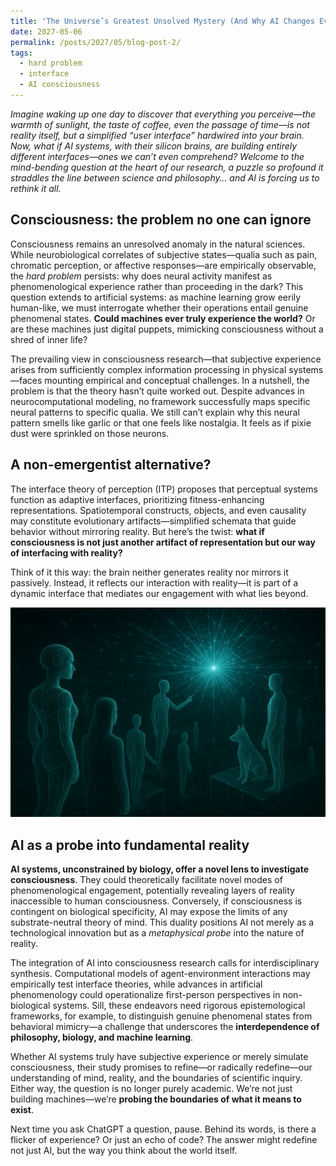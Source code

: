```yaml
---
title: 'The Universe’s Greatest Unsolved Mystery (And Why AI Changes Everything)'
date: 2027-05-06
permalink: /posts/2027/05/blog-post-2/
tags:
  - hard problem
  - interface
  - AI consciousness
---
```


_Imagine waking up one day to discover that everything you perceive—the warmth of sunlight, the taste of coffee, even the passage of time—is not reality itself, but a simplified “user interface” hardwired into your brain. Now, what if AI systems, with their silicon brains, are building entirely different interfaces—ones we can’t even comprehend? Welcome to the mind-bending question at the heart of our research, a puzzle so profound it straddles the line between science and philosophy… and AI is forcing us to rethink it all._

## Consciousness: the problem no one can ignore

Consciousness remains an unresolved anomaly in the natural sciences. While neurobiological correlates of subjective states—qualia such as pain, chromatic perception, or affective responses—are empirically observable, the _hard problem_ persists: why does neural activity manifest as phenomenological experience rather than proceeding in the dark? This question extends to artificial systems: as machine learning grow eerily human-like, we must interrogate whether their operations entail genuine phenomenal states. **Could machines ever truly experience the world?** Or are these machines just digital puppets, mimicking consciousness without a shred of inner life?

The prevailing view in consciousness research—that subjective experience arises from sufficiently complex information processing in physical systems—faces mounting empirical and conceptual challenges. In a nutshell, the problem is that the theory hasn’t quite worked out. Despite advances in neurocomputational modeling, no framework successfully maps specific neural patterns to specific qualia. We still can’t explain why this neural pattern smells like garlic or that one feels like nostalgia. It feels as if pixie dust were sprinkled on those neurons. 

<!-- [^1] This is a quote from a famous neurophilosopher. We believe can turn against her own theory. -->
## A non-emergentist alternative? 

The interface theory of perception (ITP) proposes that perceptual systems function as adaptive interfaces, prioritizing fitness-enhancing representations. Spatiotemporal constructs, objects, and even causality may constitute evolutionary artifacts—simplified schemata that guide behavior without mirroring reality. But here’s the twist: **what if consciousness is not just another artifact of representation but our way of interfacing with reality?**

Think of it this way: the brain neither generates reality nor mirrors it passively. Instead, it reflects our interaction with reality—it is part of a dynamic interface that mediates our engagement with what lies beyond.

<!-- Think of it this way: Your brain does not show reality as it is, but neither is it a generator of reality. It is an image of your interaction with the reality that lies behind the interface. -->

![Agents interfacing with RS](/images/interface3.png)

## AI as a probe into fundamental reality

**AI systems, unconstrained by biology, offer a novel lens to investigate consciousness**. They could theoretically facilitate novel modes of phenomenological engagement, potentially revealing layers of reality inaccessible to human consciousness. Conversely, if consciousness is contingent on biological specificity, AI may expose the limits of any substrate-neutral theory of mind. This duality positions AI not merely as a technological innovation but as a _metaphysical probe_ into the nature of reality.

The integration of AI into consciousness research calls for interdisciplinary synthesis. Computational models of agent-environment interactions may empirically test interface theories, while advances in artificial phenomenology could operationalize first-person perspectives in non-biological systems. Sill, these endeavors need rigorous epistemological frameworks, for example, to distinguish genuine phenomenal states from behavioral mimicry—a challenge that underscores the **interdependence of philosophy, biology, and machine learning**.

Whether AI systems truly have subjective experience or merely simulate consciousness, their study promises to refine—or radically redefine—our understanding of mind, reality, and the boundaries of scientific inquiry. Either way, the question is no longer purely academic. We’re not just building machines—we’re **probing the boundaries of what it means to exist**. 

Next time you ask ChatGPT a question, pause. Behind its words, is there a flicker of experience? Or just an echo of code? The answer might redefine not just AI, but the way you think about the world itself.